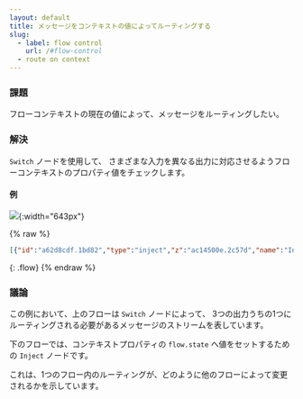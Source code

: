 ```yaml
---
layout: default
title: メッセージをコンテキストの値によってルーティングする
slug:
  - label: flow control
    url: /#flow-control
  - route on context
---
```


### 課題

フローコンテキストの現在の値によって、メッセージをルーティングしたい。

### 解決

<code class="node">Switch</code> ノードを使用して、
さまざまな入力を異なる出力に対応させるようフローコンテキストのプロパティ値をチェックします。

#### 例

![](/images/basic/route-on-context.png){:width="643px"}

{% raw %}
~~~json
[{"id":"a62d8cdf.1bd82","type":"inject","z":"ac14500e.2c57d","name":"Inject","topic":"","payload":"","payloadType":"date","repeat":"","crontab":"","once":false,"onceDelay":0.1,"x":110,"y":600,"wires":[["b8bbbc41.f272"]]},{"id":"b8bbbc41.f272","type":"switch","z":"ac14500e.2c57d","name":"Context based routing","property":"state","propertyType":"flow","rules":[{"t":"eq","v":"1","vt":"num"},{"t":"eq","v":"2","vt":"num"},{"t":"eq","v":"3","vt":"num"}],"checkall":"true","repair":false,"outputs":3,"x":320,"y":600,"wires":[["9aa9c6b2.18a8e8"],["6ba4ec46.476794"],["a2e806c8.ffa168"]]},{"id":"9aa9c6b2.18a8e8","type":"debug","z":"ac14500e.2c57d","name":"Output 1","active":true,"tosidebar":true,"console":false,"tostatus":true,"complete":"payload","targetType":"msg","x":560,"y":540,"wires":[]},{"id":"6ba4ec46.476794","type":"debug","z":"ac14500e.2c57d","name":"Output 2","active":true,"tosidebar":true,"console":false,"tostatus":true,"complete":"payload","targetType":"msg","x":560,"y":600,"wires":[]},{"id":"a2e806c8.ffa168","type":"debug","z":"ac14500e.2c57d","name":"Output 3","active":true,"tosidebar":true,"console":false,"tostatus":true,"complete":"payload","targetType":"msg","x":560,"y":660,"wires":[]},{"id":"8aabdb51.e8b538","type":"inject","z":"ac14500e.2c57d","name":"Set state 0","topic":"","payload":"0","payloadType":"num","repeat":"","crontab":"","once":false,"onceDelay":0.1,"x":120,"y":680,"wires":[["e46083e4.1f17b"]]},{"id":"d1722dee.48db4","type":"inject","z":"ac14500e.2c57d","name":"Set state 1","topic":"","payload":"1","payloadType":"num","repeat":"","crontab":"","once":false,"onceDelay":0.1,"x":120,"y":720,"wires":[["e46083e4.1f17b"]]},{"id":"4bdb08de.706328","type":"inject","z":"ac14500e.2c57d","name":"Set state 2","topic":"","payload":"2","payloadType":"num","repeat":"","crontab":"","once":false,"onceDelay":0.1,"x":120,"y":760,"wires":[["e46083e4.1f17b"]]},{"id":"220ce0a6.cf81e","type":"inject","z":"ac14500e.2c57d","name":"Set state 3","topic":"","payload":"3","payloadType":"num","repeat":"","crontab":"","once":false,"onceDelay":0.1,"x":120,"y":800,"wires":[["e46083e4.1f17b"]]},{"id":"e46083e4.1f17b","type":"change","z":"ac14500e.2c57d","name":"Set flow.state","rules":[{"t":"set","p":"state","pt":"flow","to":"payload","tot":"msg"}],"action":"","property":"","from":"","to":"","reg":false,"x":340,"y":720,"wires":[[]]}]
~~~
{: .flow}
{% endraw %}

### 議論

この例において、上のフローは <code class="node">Switch</code> ノードによって、
3つの出力うちの1つにルーティングされる必要があるメッセージのストリームを表しています。

下のフローでは、コンテキストプロパティの `flow.state` へ値をセットするための
<code class="node">Inject</code> ノードです。

これは、1つのフロー内のルーティングが、どのように他のフローによって変更されるかを示しています。
